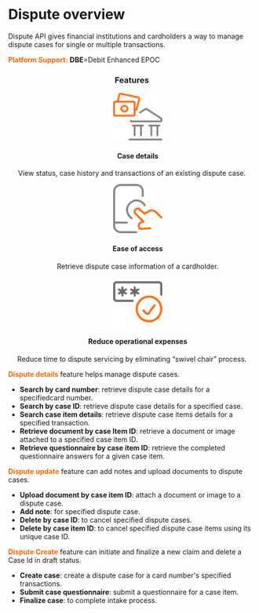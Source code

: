 # Dispute overview

Dispute API gives financial institutions and cardholders a way to manage dispute cases for single or multiple transactions.

**<span style="color:#ff6600;">Platform Support:</span>** **DBE**=Debit Enhanced EPOC

 <h3 style="text-align: center">Features</h3>

<style>
.col-md-4 ul li {
    list-style: none;
}
</style>

<div class="row" style="text-align:center;" markdown=1>
<div class="col-md-4" markdown=1>

*   ![](assets/images/case-details.png)
    
    #### Case details
    
   View status, case history and transactions of an existing dispute case.

</div>
<div class="col-md-4" markdown=1>

*   ![](assets/images/ease-of-access.png)

    #### Ease of access
    
    Retrieve dispute case information of a cardholder.

</div>
<div class="col-md-4" markdown=1>

*   ![](assets/images/access-card.png)
    
    #### Reduce operational expenses
    
   Reduce time to dispute servicing by eliminating “swivel chair” process.
    
</div>
</div>



<span style="color:#ff6600;">**Dispute details**</span> feature helps manage dispute cases. 
* **Search by card number**: retrieve dispute case details for a specifiedcard number.  
* **Search by case ID**: retrieve dispute case details for a specified case.
* **Search case item details**: retrieve dispute case items details for a specified transaction.
* **Retrieve document by case Item ID**: retrieve  a document or image attached to a specified case item ID.
* **Retrieve questionnaire by case item ID**: retrieve  the completed questionnaire answers for a given case item.
 

<span style="color:#ff6600;">**Dispute update**</span> feature can add notes and upload documents to dispute cases.
* **Upload document by case item ID**: attach a document or image to a dispute case.
* **Add note**: for specified dispute case.
* **Delete by case ID**: to cancel specified dispute cases.
* **Delete by case item ID**: to cancel specified dispute case items using its unique case ID.
 

<span style="color:#ff6600;">**Dispute Create**</span> feature can initiate and finalize a new claim and delete a Case Id in draft status.
* **Create case**: create a dispute case for a card number's specified transactions.
* **Submit case questionnaire**: submit a questionnaire for a case item.
* **Finalize case**: to complete intake process.
